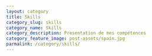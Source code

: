 ```yaml
---
layout: category
title: Skills
category_slug: skills
category_name: Skills
category_description: Presentation de mes compétences
category_feature_image: post-assets/spain.jpg
parmalink: /category/skills/
---
```

